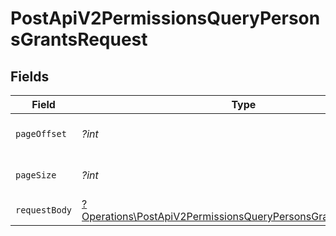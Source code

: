 # PostApiV2PermissionsQueryPersonsGrantsRequest


## Fields

| Field                                                                                                                                         | Type                                                                                                                                          | Required                                                                                                                                      | Description                                                                                                                                   |
| --------------------------------------------------------------------------------------------------------------------------------------------- | --------------------------------------------------------------------------------------------------------------------------------------------- | --------------------------------------------------------------------------------------------------------------------------------------------- | --------------------------------------------------------------------------------------------------------------------------------------------- |
| `pageOffset`                                                                                                                                  | *?int*                                                                                                                                        | :heavy_minus_sign:                                                                                                                            | Numer strony wyników.                                                                                                                         |
| `pageSize`                                                                                                                                    | *?int*                                                                                                                                        | :heavy_minus_sign:                                                                                                                            | Rozmiar strony wyników.                                                                                                                       |
| `requestBody`                                                                                                                                 | [?Operations\PostApiV2PermissionsQueryPersonsGrantsRequestBody](../../Models/Operations/PostApiV2PermissionsQueryPersonsGrantsRequestBody.md) | :heavy_minus_sign:                                                                                                                            | N/A                                                                                                                                           |